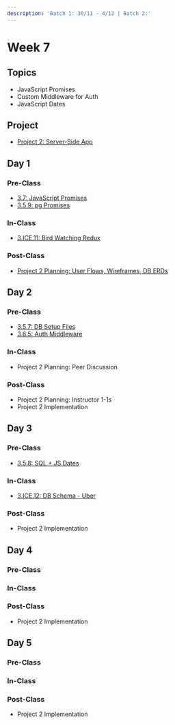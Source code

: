 ```yaml
---
description: 'Batch 1: 30/11 - 4/12 | Batch 2:'
---
```


# Week 7

## Topics

* JavaScript Promises
* Custom Middleware for Auth
* JavaScript Dates

## Project

* [Project 2: Server-Side App](../../projects/project-2-server-side-app.md)

## Day 1

### Pre-Class

* [3.7: JavaScript Promises](../../3-back-end-application/3.7-promises.md)
* [3.5.9: pg Promises](../../3-back-end-application/3.5-sql-applications/3.5.9-pg-promises.md)

### In-Class

* [3.ICE.11: Bird Watching Redux](../../3-back-end-application/3.ice-in-class-exercises/3.ice.11-bird-watching-redux.md)

### Post-Class

* [Project 2 Planning: User Flows, Wireframes, DB ERDs](../../projects/project-2-server-side-app.md#ideation-phase-2)

## Day 2

### Pre-Class

* [3.5.7: DB Setup Files](../../3-back-end-application/3.5-sql-applications/3.5.7-database-setup-files.md)
* [3.6.5: Auth Middleware](../../3-back-end-application/3.6-authentication/3.6.5-user-auth-w-middleware.md)

### In-Class

* Project 2 Planning: Peer Discussion

### Post-Class

* Project 2 Planning: Instructor 1-1s
* Project 2 Implementation

## Day 3

### Pre-Class

* [3.5.8: SQL + JS Dates](../../3-back-end-application/3.5-sql-applications/3.5.8-sql-+-js-dates.md)

### In-Class

* [3.ICE.12: DB Schema - Uber](../../3-back-end-application/3.ice-in-class-exercises/3.ice.12-db-schema-uber.md)

### Post-Class

* Project 2 Implementation

## Day 4

### Pre-Class

### In-Class

### Post-Class

* Project 2 Implementation

## Day 5

### Pre-Class

### In-Class

### Post-Class

* Project 2 Implementation

